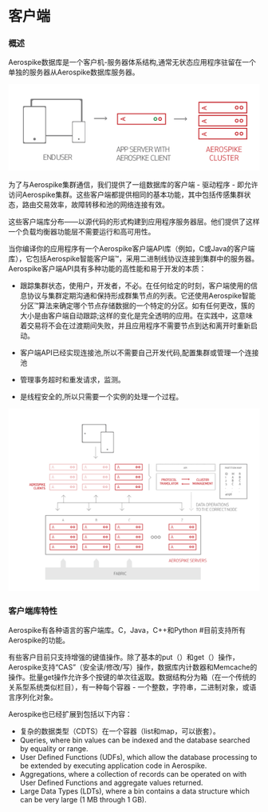 # 客户端

### 概述
Aerospike数据库是一个客户机-服务器体系结构,通常无状态应用程序驻留在一个单独的服务器从Aerospike数据库服务器。


![](ARCH_user_mw_as.png)

为了与Aerospike集群通信，我们提供了一组数据库的客户端 - 驱动程序 - 即允许访问Aerospike集群。这些客户端都提供相同的基本功能，其中包括传感集群状态，路由交易效率，故障转移和池的网络连接有效。

这些客户端库分布——以源代码的形式构建到应用程序服务器层。他们提供了这样一个负载均衡器功能层不需要运行和高可用性。


当你编译你的应用程序有一个Aerospike客户端API库（例如，C或Java的客户端库），它包括Aerospike智能客户端™，采用二进制线协议连接到集群中的服务器。Aerospike客户端API具有多种功能的高性能和易于开发的本质：



* 跟踪集群状态，使用户，开发者，不必。在任何给定的时刻，客户端使用的信息协议与集群定期沟通和保持形成群集节点的列表。它还使用Aerospike智能分区™算法来确定哪个节点存储数据的一个特定的分区。如有任何更改，簇的大小是由客户端自动跟踪;这样的变化是完全透明的应用。在实践中，这意味着交易将不会在过渡期间失败，并且应用程序不需要节点到达和离开时重新启动。

* 客户端API已经实现连接池,所以不需要自己开发代码,配置集群或管理一个连接池
* 管理事务超时和重发请求，监测。
* 是线程安全的,所以只需要一个实例的处理一个过程。

![](architecture-client.jpg)

### 客户端库特性


Aerospike有各种语言的客户端库。C，Java，C++和Python #目前支持所有Aerospike的功能。

有些客户目前只支持增强的键值操作。除了基本的put（）和get（）操作，Aerospike支持“CAS”（安全读/修改/写）操作，数据库内计数器和Memcache的操作。批量get操作允许多个按键的单次往返取。数据结构分为箱（在一个传统的关系型系统类似栏目），有一种每个容器 - 一个整数，字符串，二进制对象，或语言序列化对象。


Aerospike也已经扩展到包括以下内容：



* 复杂的数据类型（CDTS）在一个容器（list和map，可以嵌套）。
* Queries, where bin values can be indexed and the database searched by equality or range.
* User Defined Functions (UDFs), which allow the database processing to be extended by executing application code in Aerospike.
* Aggregations, where a collection of records can be operated on with User Defined Functions and aggregate values returned.
* Large Data Types (LDTs), where a bin contains a data structure which can be very large (1 MB through 1 GB).